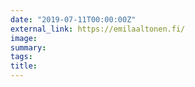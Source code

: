 ```yaml
---
date: "2019-07-11T00:00:00Z"
external_link: https://emilaaltonen.fi/
image:
summary:
tags:
title:
---
```

